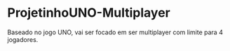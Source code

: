 # ProjetinhoUNO-Multiplayer


Baseado no jogo UNO, vai ser focado em ser multiplayer com limite para 4 jogadores.